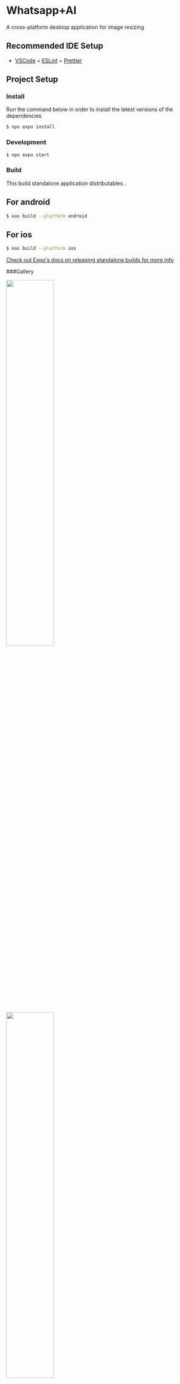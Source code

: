 # Whatsapp+AI
A cross-platform desktop application for image resizing

## Recommended IDE Setup

- [VSCode](https://code.visualstudio.com/) + [ESLint](https://marketplace.visualstudio.com/items?itemName=dbaeumer.vscode-eslint) + [Prettier](https://marketplace.visualstudio.com/items?itemName=esbenp.prettier-vscode)

## Project Setup

### Install
Run the command below in order to install the latest versions of the dependencies

```bash
$ npx expo install
```

### Development

```bash
$ npx expo start
```


### Build
This build standalone application distributables . 
## For android
```bash
$ eas build --platform android
```
## For ios
```bash
$ eas build --platform ios
```
[Check out Expo's docs on releasing standalone builds for more info](https://docs.expo.dev/build/setup/#build-for-android-emulatordevice-or-ios-simulator)

###Gallery
<div>
 <img src="https://github.com/user-attachments/assets/846771e4-308d-417b-882f-ed19c56d70f7" width="50%"/> <img src="https://github.com/user-attachments/assets/08815bd9-c630-41cc-81fe-846c95e28161" width="50%" /> 

</div>
<div>
<img src="https://github.com/user-attachments/assets/d6d2e000-7ae6-4181-b1bb-88d99fc4929e" width="50%" /> <img src="https://github.com/user-attachments/assets/f0603160-a98c-471f-8af2-d3a346b84cb0" width="50%"    />

</div>
<div>
<img src="https://github.com/user-attachments/assets/a97c2f6f-e9b8-4b12-8752-62e0c4fa58bd" width="50%"/> <img src="https://github.com/user-attachments/assets/d2da6908-c747-4a2a-ae64-6f9bb04d63ce" width="50%" />  
</div>
<div>
<img src="https://github.com/user-attachments/assets/baf1c9a3-256b-4cd9-8db5-a0e46eebc977" width="50%"/> <img src="https://github.com/user-attachments/assets/3468dcf7-8ce0-4d42-aa92-1ed151c1ae23" width="50%"/> 

</div>
<div>
<img src="https://github.com/user-attachments/assets/aabc14bd-6448-48e9-8ef4-144061132b81" width="50%"/> <img src="https://github.com/user-attachments/assets/3bbe80a8-70b3-4817-bfba-ec3cf3ec86bf" width="50%"/>
</div>




